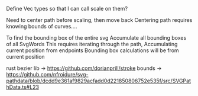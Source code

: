 Define Vec types so that I can call scale on them?

Need to center path before scaling, then move back
Centering path requires knowing bounds of curves....

To find the bounding box of the entire svg
  Accumulate all bounding boxes of all SvgWords
  This requires iterating through the path,
    Accumulating current position from endpoints
      Bounding box calculations will be from current position

rust bezier lib -> https://github.com/dorianprill/stroke
bounds -> https://github.com/nfroidure/svg-pathdata/blob/dcdd9e361af9829acfadd0d221850806752e535f/src/SVGPathData.ts#L23

